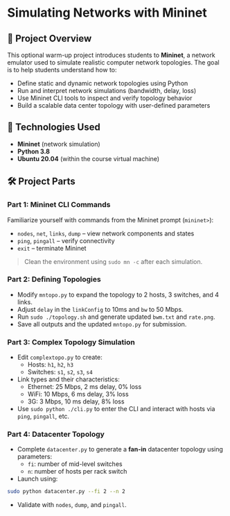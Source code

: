 
# Simulating Networks with Mininet

## 📘 Project Overview

This optional warm-up project introduces students to **Mininet**, a network emulator used to simulate realistic computer network topologies. The goal is to help students understand how to:

- Define static and dynamic network topologies using Python
- Run and interpret network simulations (bandwidth, delay, loss)
- Use Mininet CLI tools to inspect and verify topology behavior
- Build a scalable data center topology with user-defined parameters

## 🧰 Technologies Used

- **Mininet** (network simulation)
- **Python 3.8**
- **Ubuntu 20.04** (within the course virtual machine)


## 🛠️ Project Parts

### Part 1: Mininet CLI Commands

Familiarize yourself with commands from the Mininet prompt (`mininet>`):

- `nodes`, `net`, `links`, `dump` – view network components and states
- `ping`, `pingall` – verify connectivity
- `exit` – terminate Mininet

> Clean the environment using `sudo mn -c` after each simulation.

### Part 2: Defining Topologies

- Modify `mntopo.py` to expand the topology to 2 hosts, 3 switches, and 4 links.
- Adjust `delay` in the `linkConfig` to 10ms and `bw` to 50 Mbps.
- Run `sudo ./topology.sh` and generate updated `bwm.txt` and `rate.png`.
- Save all outputs and the updated `mntopo.py` for submission.

### Part 3: Complex Topology Simulation

- Edit `complextopo.py` to create:
  - Hosts: `h1`, `h2`, `h3`
  - Switches: `s1`, `s2`, `s3`, `s4`
- Link types and their characteristics:
  - Ethernet: 25 Mbps, 2 ms delay, 0% loss
  - WiFi: 10 Mbps, 6 ms delay, 3% loss
  - 3G: 3 Mbps, 10 ms delay, 8% loss
- Use `sudo python ./cli.py` to enter the CLI and interact with hosts via `ping`, `pingall`, etc.

### Part 4: Datacenter Topology

- Complete `datacenter.py` to generate a **fan-in** datacenter topology using parameters:
  - `fi`: number of mid-level switches
  - `n`: number of hosts per rack switch
- Launch using:

```bash
sudo python datacenter.py --fi 2 --n 2
```

- Validate with `nodes`, `dump`, and `pingall`.

